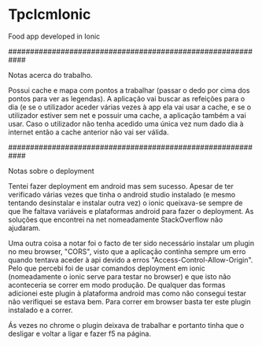 # TpcIcmIonic
Food app developed in Ionic

############################################################

Notas acerca do trabalho.
 
Possui cache e mapa com pontos a trabalhar (passar o dedo por cima dos pontos para ver as legendas). 
A aplicação vai buscar as refeições para o dia (e se o utilizador aceder várias vezes à app ela vai usar a cache, e se o utilizador 
estiver sem net e possuir uma cache, a aplicação também a vai usar. Caso o utilizador não tenha acedido uma única vez num dado dia 
à internet então a cache anterior não vai ser válida.  


############################################################


Notas sobre o deployment 

Tentei fazer deployment em android mas sem sucesso. Apesar de ter verificado várias vezes que tinha o android studio instalado (e mesmo tentando desinstalar e instalar outra vez) o ionic queixava-se sempre de que lhe faltava variáveis e plataformas android para fazer o deployment. As soluções que encontrei na net nomeadamente StackOverflow não ajudaram. 


Uma outra coisa a notar foi o facto de ter sido necessário instalar um plugin no meu browser, "CORS", visto que a aplicação continha sempre um erro quando tentava aceder à api devido a erros "Access-Control-Allow-Origin". Pelo que percebi foi de usar comandos deployment em ionic (nomeadamente o ionic serve para testar no browser) e que isto não aconteceria se correr em modo produção. De qualquer das formas adicionei este plugin à plataforma android mas como não consegui testar não verifiquei se estava bem. Para correr em browser basta ter este plugin instalado e a correr. 

Ás vezes no chrome o plugin deixava de trabalhar e portanto tinha que o desligar e voltar a ligar e fazer f5 na página. 


